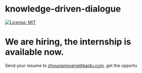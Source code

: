 # knowledge-driven-dialogue
[![License: MIT](https://img.shields.io/badge/License-MIT-yellow.svg)](https://opensource.org/licenses/MIT)

# We are hiring, the internship is available now.
  Send your resume to zhouxiangyang@baidu.com, get the opportu
